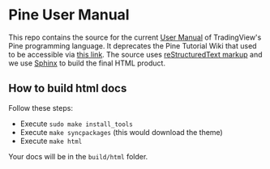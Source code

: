 # Pine User Manual

This repo contains the source for the current [User Manual](https://www.tradingview.com/pine-script-docs/en/v5/index.html) of TradingView's Pine programming language. It deprecates the Pine Tutorial Wiki that used to be accessible via [this link](https://www.tradingview.com/wiki/Pine_Script_Tutorial). The source uses [reStructuredText markup](https://docutils.sourceforge.io/docs/ref/rst/restructuredtext.html) and we use [Sphinx](https://www.sphinx-doc.org/en/master/) to build the final HTML product.


## How to build html docs
Follow these steps:

* Execute `sudo make install_tools`
* Execute `make syncpackages` (this would download the theme)
* Execute `make html`

Your docs will be in the `build/html` folder.

